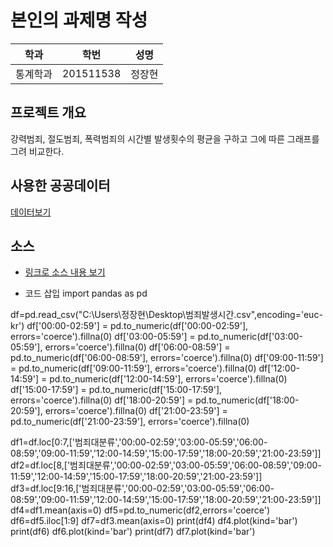 # 본인의 과제명 작성

학과 | 학번 | 성명
---- | ---- | ---- 
통계학과 |201511538 |정장현


## 프로젝트 개요
강력범죄, 절도범죄, 폭력범죄의 시간별 발생횟수의 평균을 구하고 그에 따른 그래프를 그려 비교한다.

## 사용한 공공데이터 
[데이터보기](https://github.com/cybermin/python2019/blob/master/%EB%B6%80%EC%82%B0%EA%B5%90%ED%86%B5%EA%B3%B5%EC%82%AC_%EB%8F%84%EC%8B%9C%EC%B2%A0%EB%8F%84%EC%97%AD%EC%82%AC%EC%A0%95%EB%B3%B4_20190520.csv)

## 소스
* [링크로 소스 내용 보기](https://github.com/cybermin/python2019/blob/master/tes.py) 

* 코드 삽입
import pandas as pd

df=pd.read_csv("C:\\Users\\정장현\\Desktop\\범죄발생시간.csv",encoding='euc-kr')
df['00:00-02:59'] = pd.to_numeric(df['00:00-02:59'], errors='coerce').fillna(0)
df['03:00-05:59'] = pd.to_numeric(df['03:00-05:59'], errors='coerce').fillna(0)
df['06:00-08:59'] = pd.to_numeric(df['06:00-08:59'], errors='coerce').fillna(0)
df['09:00-11:59'] = pd.to_numeric(df['09:00-11:59'], errors='coerce').fillna(0)
df['12:00-14:59'] = pd.to_numeric(df['12:00-14:59'], errors='coerce').fillna(0)
df['15:00-17:59'] = pd.to_numeric(df['15:00-17:59'], errors='coerce').fillna(0)
df['18:00-20:59'] = pd.to_numeric(df['18:00-20:59'], errors='coerce').fillna(0)
df['21:00-23:59'] = pd.to_numeric(df['21:00-23:59'], errors='coerce').fillna(0)

df1=df.loc[0:7,['범죄대분류','00:00-02:59','03:00-05:59','06:00-08:59','09:00-11:59','12:00-14:59','15:00-17:59','18:00-20:59','21:00-23:59']]
df2=df.loc[8,['범죄대분류','00:00-02:59','03:00-05:59','06:00-08:59','09:00-11:59','12:00-14:59','15:00-17:59','18:00-20:59','21:00-23:59']]
df3=df.loc[9:16,['범죄대분류','00:00-02:59','03:00-05:59','06:00-08:59','09:00-11:59','12:00-14:59','15:00-17:59','18:00-20:59','21:00-23:59']]
df4=df1.mean(axis=0)
df5=pd.to_numeric(df2,errors='coerce')
df6=df5.iloc[1:9]
df7=df3.mean(axis=0)
print(df4)
df4.plot(kind='bar')
print(df6)
df6.plot(kind='bar')
print(df7)
df7.plot(kind='bar')



